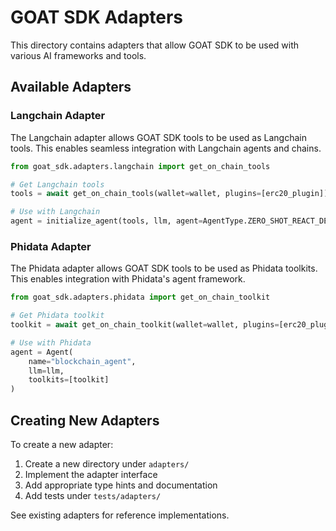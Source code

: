 # GOAT SDK Adapters

This directory contains adapters that allow GOAT SDK to be used with various AI frameworks and tools.

## Available Adapters

### Langchain Adapter

The Langchain adapter allows GOAT SDK tools to be used as Langchain tools. This enables seamless integration with Langchain agents and chains.

```python
from goat_sdk.adapters.langchain import get_on_chain_tools

# Get Langchain tools
tools = await get_on_chain_tools(wallet=wallet, plugins=[erc20_plugin])

# Use with Langchain
agent = initialize_agent(tools, llm, agent=AgentType.ZERO_SHOT_REACT_DESCRIPTION)
```

### Phidata Adapter

The Phidata adapter allows GOAT SDK tools to be used as Phidata toolkits. This enables integration with Phidata's agent framework.

```python
from goat_sdk.adapters.phidata import get_on_chain_toolkit

# Get Phidata toolkit
toolkit = await get_on_chain_toolkit(wallet=wallet, plugins=[erc20_plugin])

# Use with Phidata
agent = Agent(
    name="blockchain_agent",
    llm=llm,
    toolkits=[toolkit]
)
```

## Creating New Adapters

To create a new adapter:

1. Create a new directory under `adapters/`
2. Implement the adapter interface
3. Add appropriate type hints and documentation
4. Add tests under `tests/adapters/`

See existing adapters for reference implementations.
